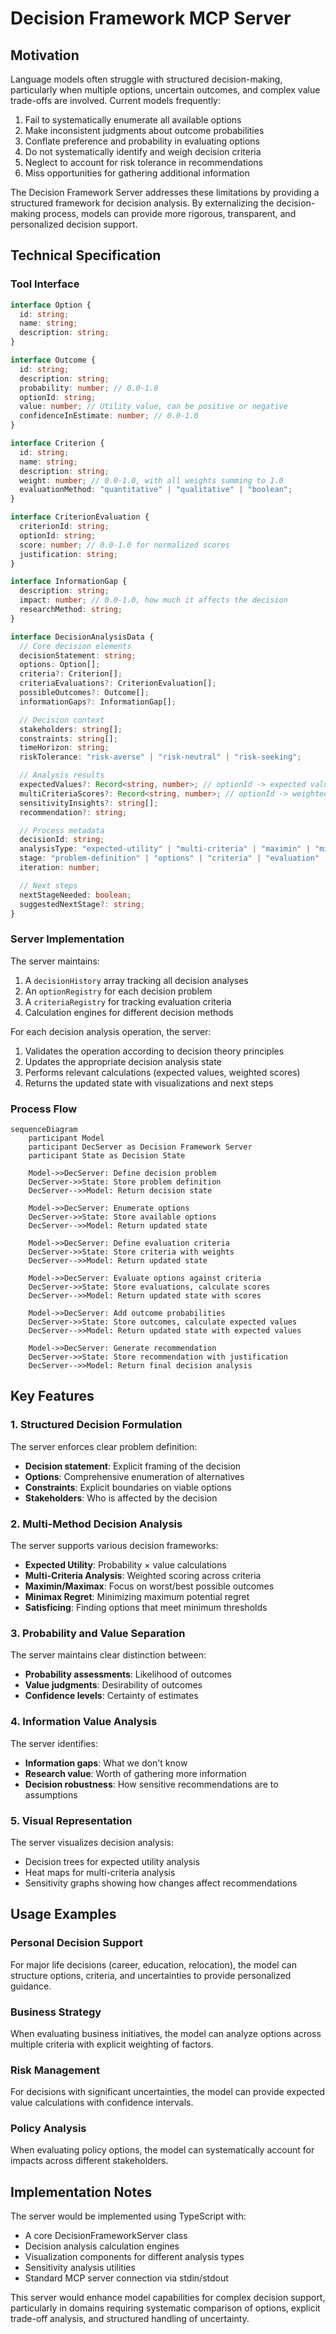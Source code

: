 # Decision Framework MCP Server

## Motivation

Language models often struggle with structured decision-making, particularly when multiple options, uncertain outcomes,
and complex value trade-offs are involved. Current models frequently:

1. Fail to systematically enumerate all available options
2. Make inconsistent judgments about outcome probabilities
3. Conflate preference and probability in evaluating options
4. Do not systematically identify and weigh decision criteria
5. Neglect to account for risk tolerance in recommendations
6. Miss opportunities for gathering additional information

The Decision Framework Server addresses these limitations by providing a structured framework for decision analysis. By
externalizing the decision-making process, models can provide more rigorous, transparent, and personalized decision
support.

## Technical Specification

### Tool Interface

```typescript
interface Option {
  id: string;
  name: string;
  description: string;
}

interface Outcome {
  id: string;
  description: string;
  probability: number; // 0.0-1.0
  optionId: string;
  value: number; // Utility value, can be positive or negative
  confidenceInEstimate: number; // 0.0-1.0
}

interface Criterion {
  id: string;
  name: string;
  description: string;
  weight: number; // 0.0-1.0, with all weights summing to 1.0
  evaluationMethod: "quantitative" | "qualitative" | "boolean";
}

interface CriterionEvaluation {
  criterionId: string;
  optionId: string;
  score: number; // 0.0-1.0 for normalized scores
  justification: string;
}

interface InformationGap {
  description: string;
  impact: number; // 0.0-1.0, how much it affects the decision
  researchMethod: string;
}

interface DecisionAnalysisData {
  // Core decision elements
  decisionStatement: string;
  options: Option[];
  criteria?: Criterion[];
  criteriaEvaluations?: CriterionEvaluation[];
  possibleOutcomes?: Outcome[];
  informationGaps?: InformationGap[];

  // Decision context
  stakeholders: string[];
  constraints: string[];
  timeHorizon: string;
  riskTolerance: "risk-averse" | "risk-neutral" | "risk-seeking";

  // Analysis results
  expectedValues?: Record<string, number>; // optionId -> expected value
  multiCriteriaScores?: Record<string, number>; // optionId -> weighted score
  sensitivityInsights?: string[];
  recommendation?: string;

  // Process metadata
  decisionId: string;
  analysisType: "expected-utility" | "multi-criteria" | "maximin" | "minimax-regret" | "satisficing";
  stage: "problem-definition" | "options" | "criteria" | "evaluation" | "analysis" | "recommendation";
  iteration: number;

  // Next steps
  nextStageNeeded: boolean;
  suggestedNextStage?: string;
}
```

### Server Implementation

The server maintains:

1. A `decisionHistory` array tracking all decision analyses
2. An `optionRegistry` for each decision problem
3. A `criteriaRegistry` for tracking evaluation criteria
4. Calculation engines for different decision methods

For each decision analysis operation, the server:

1. Validates the operation according to decision theory principles
2. Updates the appropriate decision analysis state
3. Performs relevant calculations (expected values, weighted scores)
4. Returns the updated state with visualizations and next steps

### Process Flow

```mermaid
sequenceDiagram
    participant Model
    participant DecServer as Decision Framework Server
    participant State as Decision State

    Model->>DecServer: Define decision problem
    DecServer->>State: Store problem definition
    DecServer-->>Model: Return decision state

    Model->>DecServer: Enumerate options
    DecServer->>State: Store available options
    DecServer-->>Model: Return updated state

    Model->>DecServer: Define evaluation criteria
    DecServer->>State: Store criteria with weights
    DecServer-->>Model: Return updated state

    Model->>DecServer: Evaluate options against criteria
    DecServer->>State: Store evaluations, calculate scores
    DecServer-->>Model: Return updated state with scores

    Model->>DecServer: Add outcome probabilities
    DecServer->>State: Store outcomes, calculate expected values
    DecServer-->>Model: Return updated state with expected values

    Model->>DecServer: Generate recommendation
    DecServer->>State: Store recommendation with justification
    DecServer-->>Model: Return final decision analysis
```

## Key Features

### 1. Structured Decision Formulation

The server enforces clear problem definition:

- **Decision statement**: Explicit framing of the decision
- **Options**: Comprehensive enumeration of alternatives
- **Constraints**: Explicit boundaries on viable options
- **Stakeholders**: Who is affected by the decision

### 2. Multi-Method Decision Analysis

The server supports various decision frameworks:

- **Expected Utility**: Probability × value calculations
- **Multi-Criteria Analysis**: Weighted scoring across criteria
- **Maximin/Maximax**: Focus on worst/best possible outcomes
- **Minimax Regret**: Minimizing maximum potential regret
- **Satisficing**: Finding options that meet minimum thresholds

### 3. Probability and Value Separation

The server maintains clear distinction between:

- **Probability assessments**: Likelihood of outcomes
- **Value judgments**: Desirability of outcomes
- **Confidence levels**: Certainty of estimates

### 4. Information Value Analysis

The server identifies:

- **Information gaps**: What we don't know
- **Research value**: Worth of gathering more information
- **Decision robustness**: How sensitive recommendations are to assumptions

### 5. Visual Representation

The server visualizes decision analysis:

- Decision trees for expected utility analysis
- Heat maps for multi-criteria analysis
- Sensitivity graphs showing how changes affect recommendations

## Usage Examples

### Personal Decision Support

For major life decisions (career, education, relocation), the model can structure options, criteria, and uncertainties
to provide personalized guidance.

### Business Strategy

When evaluating business initiatives, the model can analyze options across multiple criteria with explicit weighting of
factors.

### Risk Management

For decisions with significant uncertainties, the model can provide expected value calculations with confidence
intervals.

### Policy Analysis

When evaluating policy options, the model can systematically account for impacts across different stakeholders.

## Implementation Notes

The server would be implemented using TypeScript with:

- A core DecisionFrameworkServer class
- Decision analysis calculation engines
- Visualization components for different analysis types
- Sensitivity analysis utilities
- Standard MCP server connection via stdin/stdout

This server would enhance model capabilities for complex decision support, particularly in domains requiring systematic
comparison of options, explicit trade-off analysis, and structured handling of uncertainty.
